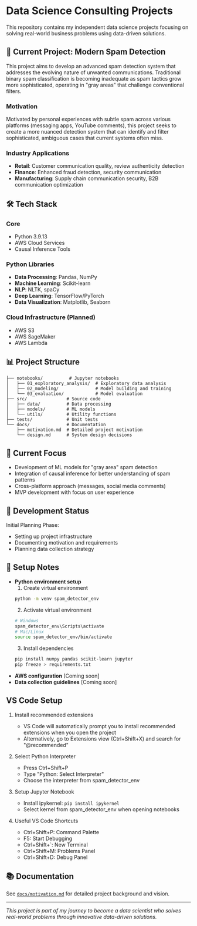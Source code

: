# Data Science Consulting Projects
This repository contains my independent data science projects focusing on solving real-world business problems using data-driven solutions.

## 🎯 Current Project: Modern Spam Detection
This project aims to develop an advanced spam detection system that addresses the evolving nature of unwanted communications. Traditional binary spam classification is becoming inadequate as spam tactics grow more sophisticated, operating in "gray areas" that challenge conventional filters.

### Motivation
Motivated by personal experiences with subtle spam across various platforms (messaging apps, YouTube comments), this project seeks to create a more nuanced detection system that can identify and filter sophisticated, ambiguous cases that current systems often miss.

### Industry Applications
- **Retail**: Customer communication quality, review authenticity detection
- **Finance**: Enhanced fraud detection, security communication
- **Manufacturing**: Supply chain communication security, B2B communication optimization

## 🛠 Tech Stack
### Core
- Python 3.9.13
- AWS Cloud Services
- Causal Inference Tools

### Python Libraries
- **Data Processing**: Pandas, NumPy
- **Machine Learning**: Scikit-learn
- **NLP**: NLTK, spaCy
- **Deep Learning**: TensorFlow/PyTorch
- **Data Visualization**: Matplotlib, Seaborn

### Cloud Infrastructure (Planned)
- AWS S3
- AWS SageMaker
- AWS Lambda

## 📊 Project Structure
```tree
├── notebooks/          # Jupyter notebooks
│   ├── 01_exploratory_analysis/  # Exploratory data analysis
│   ├── 02_modeling/              # Model building and training
│   └── 03_evaluation/            # Model evaluation
├── src/               # Source code
│   ├── data/          # Data processing
│   ├── models/        # ML models
│   └── utils/         # Utility functions
├── tests/             # Unit tests
└── docs/              # Documentation
    ├── motivation.md  # Detailed project motivation
    └── design.md      # System design decisions
```

## 🎯 Current Focus
- Development of ML models for "gray area" spam detection
- Integration of causal inference for better understanding of spam patterns
- Cross-platform approach (messages, social media comments)
- MVP development with focus on user experience

## 🚧 Development Status
Initial Planning Phase:
- Setting up project infrastructure
- Documenting motivation and requirements
- Planning data collection strategy

## 📝 Setup Notes
- **Python environment setup**
    1. Create virtual environment
    ```bash
    python -m venv spam_detector_env
    ```
    2. Activate virtual environment
    ```bash
    # Windows
    spam_detector_env\Scripts\activate
    # Mac/Linux
    source spam_detector_env/bin/activate
    ```
    3. Install dependencies
    ```bash
    pip install numpy pandas scikit-learn jupyter
    pip freeze > requirements.txt
    ```
- **AWS configuration** [Coming soon]
- **Data collection guidelines** [Coming soon]

## VS Code Setup
1. Install recommended extensions
   - VS Code will automatically prompt you to install recommended extensions when you open the project
   - Alternatively, go to Extensions view (Ctrl+Shift+X) and search for "@recommended"

2. Select Python Interpreter
   - Press Ctrl+Shift+P
   - Type "Python: Select Interpreter"
   - Choose the interpreter from spam_detector_env

3. Setup Jupyter Notebook
   - Install ipykernel: `pip install ipykernel`
   - Select kernel from spam_detector_env when opening notebooks

4. Useful VS Code Shortcuts
   - Ctrl+Shift+P: Command Palette
   - F5: Start Debugging
   - Ctrl+Shift+`: New Terminal
   - Ctrl+Shift+M: Problems Panel
   - Ctrl+Shift+D: Debug Panel

## 📚 Documentation
See [`docs/motivation.md`](docs/motivation.md) for detailed project background and vision.

---
*This project is part of my journey to become a data scientist who solves real-world problems through innovative data-driven solutions.*

